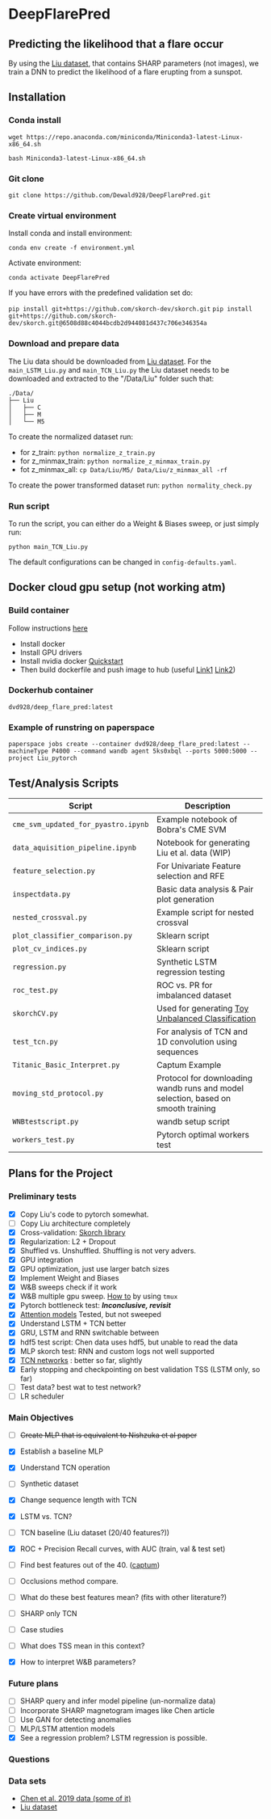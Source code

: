 # DeepFlarePred
## Predicting the likelihood that a flare occur
By using the [Liu dataset](https://github.com/JasonTLWang/LSTM-flare-prediction), that contains SHARP parameters
(not images), we train a DNN to predict the likelihood of a flare erupting from a sunspot.

## Installation
### Conda install
```wget https://repo.anaconda.com/miniconda/Miniconda3-latest-Linux-x86_64.sh```

```bash Miniconda3-latest-Linux-x86_64.sh```
### Git clone
```git clone https://github.com/Dewald928/DeepFlarePred.git```
### Create virtual environment
Install conda and install environment:

```conda env create -f environment.yml```

Activate environment:

```conda activate DeepFlarePred```

If you have errors with the predefined validation set do:

```pip install git+https://github.com/skorch-dev/skorch.git```
```pip install git+https://github.com/skorch-dev/skorch.git@6508d88c4044bcdb2d944081d437c706e346354a```

### Download and prepare data
The Liu data should be downloaded from [Liu dataset](https://github.com/JasonTLWang/LSTM-flare-prediction).
For the ```main_LSTM_Liu.py``` and ```main_TCN_Liu.py``` the Liu dataset needs to be downloaded and extracted to the
 "/Data/Liu" folder such that:
 ```
./Data/
├── Liu
│   ├── C
│   ├── M
│   └── M5

 ```
To create the normalized dataset run:
* for z_train: ```python normalize_z_train.py```
* for z_minmax_train: ```python normalize_z_minmax_train.py```
* fot z_minmax_all: ```cp Data/Liu/M5/ Data/Liu/z_minmax_all -rf```

To create the power transformed dataset run:
```python normality_check.py```

### Run script
To run the script, you can either do a Weight & Biases sweep, or just simply run:

```python main_TCN_Liu.py```

The default configurations can be changed in ```config-defaults.yaml```.



## Docker cloud gpu setup (not working atm)
### Build container
Follow instructions [here](https://docs.paperspace.com/gradient/notebooks/notebook-containers/building-a-custom-container)
* Install docker
* Install GPU drivers 
* Install nvidia docker [Quickstart](https://github.com/NVIDIA/nvidia-docker)
* Then build dockerfile and push image to hub (useful
 [Link1](https://github.com/pytorch/pytorch/blob/master/docker/pytorch/Dockerfile)
 [Link2](https://github.com/anibali/docker-pytorch/blob/master/cuda-10.0/Dockerfile))

### Dockerhub container
`dvd928/deep_flare_pred:latest`

### Example of runstring on paperspace
`paperspace jobs create --container dvd928/deep_flare_pred:latest --machineType
 P4000 --command wandb agent 5ks0xbql --ports 5000:5000 --project Liu_pytorch`
 

## Test/Analysis Scripts
| Script | Description |
|---|---|
|```cme_svm_updated_for_pyastro.ipynb``` | Example notebook of Bobra's CME SVM
|```data_aquisition_pipeline.ipynb```| Notebook for generating Liu et al. data (WIP)
|`feature_selection.py`| For Univariate Feature selection and RFE
|`inspectdata.py`| Basic data analysis & Pair plot generation
|`nested_crossval.py`| Example script for nested crossval
|`plot_classifier_comparison.py`| Sklearn script
|`plot_cv_indices.py`| Sklearn script
|`regression.py`| Synthetic LSTM regression testing
|`roc_test.py`| ROC vs. PR for imbalanced dataset
|`skorchCV.py`| Used for generating [Toy Unbalanced Classification](https://app.wandb.ai/dewald123/skorchcv/reports/Toy-Unbalanced-Classification--Vmlldzo3NTkxMA)
|`test_tcn.py`| For analysis of TCN and 1D convolution using sequences
|`Titanic_Basic_Interpret.py`| Captum Example
|`moving_std_protocol.py`| Protocol for downloading wandb runs and model selection, based on smooth training
|`WNBtestscript.py`| wandb setup script
|`workers_test.py`| Pytorch optimal workers test





## Plans for the Project
### Preliminary tests
* [x] Copy Liu's code to pytorch somewhat.
* [ ] Copy Liu architecture completely
* [x] Cross-validation: [Skorch library](https://skorch.readthedocs.io/en/stable/user/dataset.html)
* [x] Regularization: L2 + Dropout
* [X] Shuffled vs. Unshuffled. Shuffling is not very advers.
* [x] GPU integration
* [x] GPU optimization, just use larger batch sizes
* [x] Implement Weight and Biases
* [x] W&B sweeps check if it work
* [x] W&B multiple gpu sweep. [How to](https://www.wandb.com/articles/multi-gpu-sweeps) by using ```tmux```
* [x] Pytorch bottleneck test: ***Inconclusive, revisit***
* [x] [Attention models](https://medium.com/intel-student-ambassadors/implementing-attention-models-in-pytorch-f947034b3e66)
Tested, but not sweeped
* [x] Understand LSTM + TCN better
* [x] GRU, LSTM and RNN switchable between
* [x] hdf5 test script: Chen data uses hdf5, but unable to read the data
* [x] MLP skorch test: RNN and custom logs not well supported
* [x] [TCN networks](https://github.com/locuslab/TCN) : better so far, slightly
* [x] Early stopping and checkpointing on best validation TSS (LSTM only, so far)
* [ ] Test data? best wat to test network?
* [ ] LR scheduler

### Main Objectives
* [ ] ~~Create MLP that is equivalent to Nishzuka et al paper~~
* [x] Establish a baseline MLP
* [x] Understand TCN operation
* [ ] Synthetic dataset
* [x] Change sequence length with TCN
* [x] LSTM vs. TCN?
* [ ] TCN baseline (Liu dataset (20/40 features?))
* [x] ROC + Precision Recall curves, with AUC (train, val & test set)
* [ ] Find best features out of the 40. ([captum](https://captum.ai/))
* [ ] Occlusions method compare.
* [ ] What do these best features mean? (fits with other literature?)
* [ ] SHARP only TCN
* [ ] Case studies
* [ ] What does TSS mean in this context?
* [x] How to interpret W&B parameters?



### Future plans
* [ ] SHARP query and infer model pipeline (un-normalize data)
* [ ] Incorporate SHARP magnetogram images like Chen article
* [ ] Use GAN for detecting anomalies
* [ ] MLP/LSTM attention models
* [x] See a regression problem? LSTM regression is possible.

### Questions


### Data sets
* [Chen et al. 2019 data (some of it)](https://deepblue.lib.umich.edu/data/concern/data_sets/0r967377q?locale=en)
* [Liu dataset](https://github.com/JasonTLWang/LSTM-flare-prediction)



